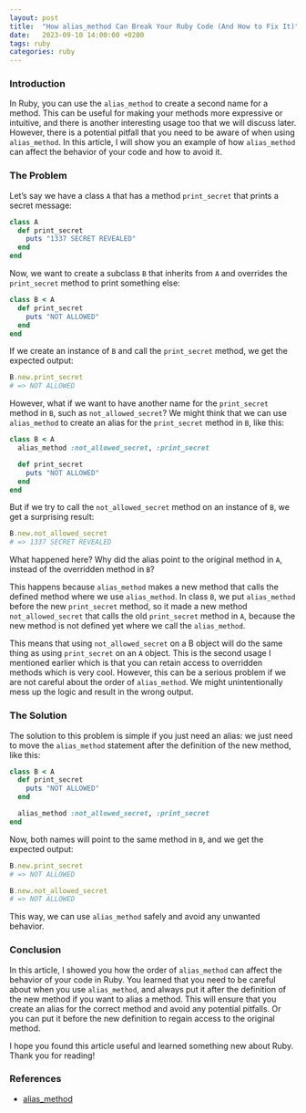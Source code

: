 ```yaml
---
layout: post
title:  "How alias_method Can Break Your Ruby Code (And How to Fix It)"
date:   2023-09-10 14:00:00 +0200
tags: ruby
categories: ruby
---
```


### Introduction

In Ruby, you can use the `alias_method` to create a second name for a method. This can be useful for making your methods more expressive or intuitive, and there is another interesting usage too that we will discuss later. However, there is a potential pitfall that you need to be aware of when using `alias_method`. In this article, I will show you an example of how `alias_method` can affect the behavior of your code and how to avoid it.

### The Problem

Let’s say we have a class `A` that has a method `print_secret` that prints a secret message:

```ruby
class A
  def print_secret
    puts "1337 SECRET REVEALED"
  end
end
```

Now, we want to create a subclass `B` that inherits from `A` and overrides the `print_secret` method to print something else:

```ruby
class B < A
  def print_secret
    puts "NOT ALLOWED"
  end
end
```

If we create an instance of `B` and call the `print_secret` method, we get the expected output:

```ruby
B.new.print_secret
# => NOT ALLOWED
```

However, what if we want to have another name for the `print_secret` method in `B`, such as `not_allowed_secret`? We might think that we can use `alias_method` to create an alias for the `print_secret` method in `B`, like this:

```ruby
class B < A
  alias_method :not_allowed_secret, :print_secret

  def print_secret
    puts "NOT ALLOWED"
  end
end
```

But if we try to call the `not_allowed_secret` method on an instance of `B`, we get a surprising result:

```ruby
B.new.not_allowed_secret
# => 1337 SECRET REVEALED
```

What happened here? Why did the alias point to the original method in `A`, instead of the overridden method in `B`?

This happens because `alias_method` makes a new method that calls the defined method where we use `alias_method`. In class `B`, we put `alias_method` before the new `print_secret` method, so it made a new method `not_allowed_secret` that calls the old `print_secret` method in `A`, because the new method is not defined yet where we call the `alias_method`. 

This means that using `not_allowed_secret` on a B object will do the same thing as using `print_secret` on an `A` object.
This is the second usage I mentioned earlier which is that you can retain access to overridden methods which is very cool. However, this can be a serious problem if we are not careful about the order of `alias_method`. We might unintentionally mess up the logic and result in the wrong output.

### The Solution

The solution to this problem is simple if you just need an alias: we just need to move the `alias_method` statement after the definition of the new method, like this:
```ruby
class B < A
  def print_secret
    puts "NOT ALLOWED"
  end

  alias_method :not_allowed_secret, :print_secret
end
```

Now, both names will point to the same method in `B`, and we get the expected output:
```ruby
B.new.print_secret
# => NOT ALLOWED

B.new.not_allowed_secret
# => NOT ALLOWED
```
This way, we can use `alias_method` safely and avoid any unwanted behavior.

### Conclusion

In this article, I showed you how the order of `alias_method` can affect the behavior of your code in Ruby. You learned that you need to be careful about when you use `alias_method`, and always put it after the definition of the new method if you want to alias a method. This will ensure that you create an alias for the correct method and avoid any potential pitfalls. Or you can put it before the new definition to regain access to the original method.

I hope you found this article useful and learned something new about Ruby. Thank you for reading!

### References

- [alias_method](https://apidock.com/ruby/Module/alias_method)
